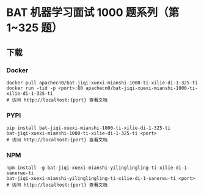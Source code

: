 # BAT 机器学习面试 1000 题系列（第 1~325 题）

## 下载

### Docker

```
docker pull apachecn0/bat-jiqi-xuexi-mianshi-1000-ti-xilie-di-1-325-ti
docker run -tid -p <port>:80 apachecn0/bat-jiqi-xuexi-mianshi-1000-ti-xilie-di-1-325-ti
# 访问 http://localhost:{port} 查看文档
```

### PYPI

```
pip install bat-jiqi-xuexi-mianshi-1000-ti-xilie-di-1-325-ti
bat-jiqi-xuexi-mianshi-1000-ti-xilie-di-1-325-ti <port>
# 访问 http://localhost:{port} 查看文档
```

### NPM

```
npm install -g bat-jiqi-xuexi-mianshi-yilinglingling-ti-xilie-di-1-sanerwu-ti
bat-jiqi-xuexi-mianshi-yilinglingling-ti-xilie-di-1-sanerwu-ti <port>
# 访问 http://localhost:{port} 查看文档
```